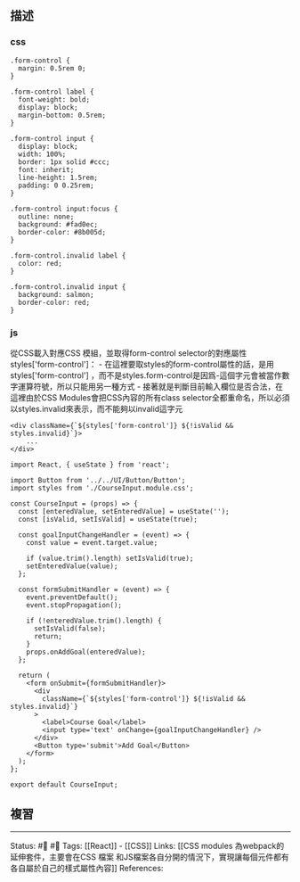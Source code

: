 ## 描述

### css

```
.form-control {
  margin: 0.5rem 0;
}

.form-control label {
  font-weight: bold;
  display: block;
  margin-bottom: 0.5rem;
}

.form-control input {
  display: block;
  width: 100%;
  border: 1px solid #ccc;
  font: inherit;
  line-height: 1.5rem;
  padding: 0 0.25rem;
}

.form-control input:focus {
  outline: none;
  background: #fad0ec;
  border-color: #8b005d;
}

.form-control.invalid label {
  color: red;
}

.form-control.invalid input {
  background: salmon;
  border-color: red;
}
```

### js

從CSS載入對應CSS 模組，並取得form-control selector的對應屬性styles['form-control']：
	- 在這裡要取styles的form-control屬性的話，是用styles['form-control'] ，而不是styles.form-control是因爲-這個字元會被當作數字運算符號，所以只能用另一種方式
	- 接著就是判斷目前輸入欄位是否合法，在這裡由於CSS Modules會把CSS內容的所有class selector全都重命名，所以必須以styles.invalid來表示，而不能夠以invalid這字元


```
<div className={`${styles['form-control']} ${!isValid && styles.invalid}`}>
	...
</div>
```





```
import React, { useState } from 'react';

import Button from '../../UI/Button/Button';
import styles from './CourseInput.module.css';

const CourseInput = (props) => {
  const [enteredValue, setEnteredValue] = useState('');
  const [isValid, setIsValid] = useState(true);

  const goalInputChangeHandler = (event) => {
    const value = event.target.value;

    if (value.trim().length) setIsValid(true);
    setEnteredValue(value);
  };

  const formSubmitHandler = (event) => {
    event.preventDefault();
    event.stopPropagation();

    if (!enteredValue.trim().length) {
      setIsValid(false);
      return;
    }
    props.onAddGoal(enteredValue);
  };

  return (
    <form onSubmit={formSubmitHandler}>
      <div
        className={`${styles['form-control']} ${!isValid && styles.invalid}`}
      >
        <label>Course Goal</label>
        <input type='text' onChange={goalInputChangeHandler} />
      </div>
      <Button type='submit'>Add Goal</Button>
    </form>
  );
};

export default CourseInput;
```


## 複習

---
Status: #🌱 #📓 
Tags:
[[React]] - [[CSS]]
Links:
[[CSS modules 為webpack的延伸套件，主要會在CSS 檔案 和JS檔案各自分開的情況下，實現讓每個元件都有各自屬於自己的樣式屬性內容]]
References: